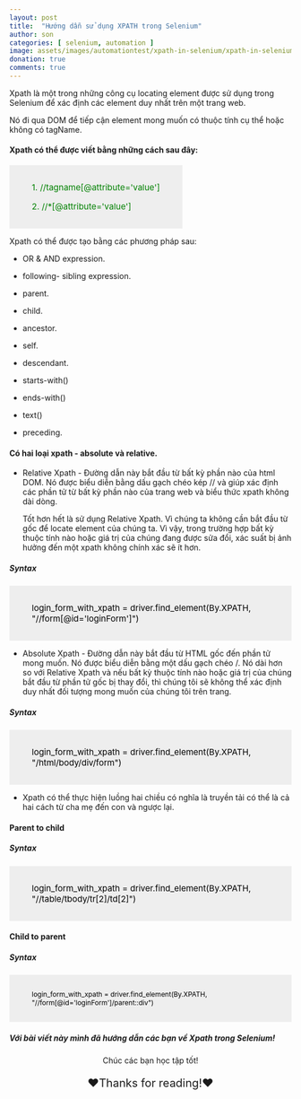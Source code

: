 ```yaml
---
layout: post
title:  "Hướng dẫn sử dụng XPATH trong Selenium"
author: son
categories: [ selenium, automation ]
image: assets/images/automationtest/xpath-in-selenium/xpath-in-selenium.png
donation: true
comments: true
---
```


Xpath là một trong những công cụ locating element được sử dụng trong Selenium để xác định các element duy nhất trên một trang web. 

Nó đi qua DOM để tiếp cận element mong muốn có thuộc tính cụ thể hoặc không có tagName.

#### Xpath có thể được viết bằng những cách sau đây:


<div class="myDiv" style="color:green; display: table; background-color:rgb(238,238,238);text-align: left;padding:15px 40px;">
  <p style="font-size:15px;"> 1.   //tagname[@attribute='value']</p>
  <p style="font-size:15px;"> 2.   //*[@attribute='value']</p>
  
</div>


Xpath có thể được tạo bằng các phương pháp sau:

* OR & AND expression.

* following- sibling expression.

* parent.

* child.

* ancestor.

* self.

* descendant.

* starts-with()

* ends-with()

* text()

* preceding.

#### Có hai loại xpath - absolute và relative.

* Relative Xpath - Đường dẫn này bắt đầu từ bất kỳ phần nào của html DOM. Nó được biểu diễn bằng dấu gạch chéo kép // và giúp xác định các phần tử từ bất kỳ phần nào của trang web và biểu thức xpath không dài dòng.

  Tốt hơn hết là sử dụng Relative Xpath. Vì chúng ta không cần bắt đầu từ gốc để locate element của chúng ta. Vì vậy, trong trường hợp bất kỳ thuộc tính nào hoặc giá trị của chúng đang được sửa đổi, xác suất bị ảnh hưởng đến một xpath không chính xác sẽ ít hơn.

##### Syntax 
<div class="myDiv" style="color:black; display: table; background-color:rgb(238,238,238);text-align: left;padding:15px 40px;">

<p style="color:black; font-size:15px;"> login_form_with_xpath = driver.find_element(By.XPATH, "//form[@id='loginForm']")</p>
</div>

* Absolute Xpath - Đường dẫn này bắt đầu từ HTML gốc đến phần tử mong muốn. Nó được biểu diễn bằng một dấu gạch chéo /. Nó dài hơn so với Relative Xpath và nếu bất kỳ thuộc tính nào hoặc giá trị của chúng bắt đầu từ phần tử gốc bị thay đổi, thì chúng tôi sẽ không thể xác định duy nhất đối tượng mong muốn của chúng tôi trên trang.

##### Syntax 
<div class="myDiv" style="color:black; display: table; background-color:rgb(238,238,238);text-align: left;padding:15px 40px;">

<p style="color:black; font-size:15px;"> login_form_with_xpath = driver.find_element(By.XPATH, "/html/body/div/form")</p>
</div>

* Xpath có thể thực hiện luồng hai chiều có nghĩa là truyền tải có thể là cả hai cách từ cha mẹ đến con và ngược lại.

#### Parent to child

##### Syntax 
<div class="myDiv" style="color:black; display: table; background-color:rgb(238,238,238);text-align: left;padding:15px 40px;">

<p style="color:black; font-size:15px;"> login_form_with_xpath = driver.find_element(By.XPATH, "//table/tbody/tr[2]/td[2]")</p>
</div>

#### Child to parent

##### Syntax 
<div class="myDiv" style="color:black; display: table; background-color:rgb(238,238,238);text-align: left;padding:15px 40px;">

<p style="color:black; font-size:12px;"> login_form_with_xpath = driver.find_element(By.XPATH, "//form[@id='loginForm']/parent::div")</p>
</div>

##### Với bài viết này mình đã hướng dẫn các bạn về Xpath trong Selenium!

<div>
    <p style=" text-align: center; ">Chúc các bạn học tập tốt!</p>
    <p style=" text-align: center; font-size: 20px; ">❤️Thanks for reading!❤️</p>
</div>